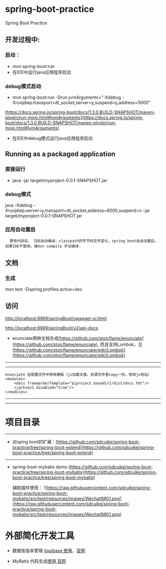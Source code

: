 # spring-boot-practice


Spring Boot Practice


## 开发过程中:
###  启动：
- mvn spring-boot:run
- 在IDE中运行java应用程序启动

### debug模式启动
- mvn spring-boot:run -Drun.jvmArguments="-Xdebug -Xrunjdwp:transport=dt_socket,server=y,suspend=y,address=5005"

[https://docs.spring.io/spring-boot/docs/1.3.0.BUILD-SNAPSHOT/maven-plugin/run-mojo.html#jvmArguments](https://docs.spring.io/spring-boot/docs/1.3.0.BUILD-SNAPSHOT/maven-plugin/run-mojo.html#jvmArguments)
- 在IDE中debug模式运行java应用程序启动


## Running as a packaged application
### 直接运行
- java -jar target/myproject-0.0.1-SNAPSHOT.jar

### debug模式
 java -Xdebug -Xrunjdwp:server=y,transport=dt_socket,address=8000,suspend=n -jar target/myproject-0.0.1-SNAPSHOT.jar
 
 
### 应用自动重启
      更改代码后， IDE自动编译，classpath的字节码文件变化，spring boot会自动重启，如果IDE不管用，请mvn compile 手动编译.
           
## 文档
### 生成

mvn test -Dspring.profiles.active=doc

## 访问
[http://localhost:8989/springBoot/swagger-ui.html](http://localhost:8989/springBoot/swagger-ui.html)

[http://localhost:8989/springBoot/v2/api-docs](http://localhost:8989/springBoot/v2/api-docs)


- enunciate两种文档生成[https://github.com/stoicflame/enunciate](https://github.com/stoicflame/enunciate),
  而且支持Lombok，见[https://github.com/stoicflame/enunciate/wiki/Lombok](https://github.com/stoicflame/enunciate/wiki/Lombok)
--------------------------
--------------------------
```
enunciate 在配置文件中修改模板（js加载太慢，到源文件里copy一份，修改js地址）
<modules>
    <docs freemarkerTemplate="${project.basedir}/dist/docs.fmt"/>
    <jackson1 disabled="true"/>
</modules>

```
--------------------------
--------------------------



# 项目目录
--------------------------

- 对sping boot的扩展：[https://github.com/sdcuike/spring-boot-practice/tree/spring-boot-extend](https://github.com/sdcuike/spring-boot-practice/tree/spring-boot-extend)

--------------------------

- spring-boot-mybatis demo [https://github.com/sdcuike/spring-boot-practice/tree/spring-boot-mybatis](https://github.com/sdcuike/spring-boot-practice/tree/spring-boot-mybatis)
 
  辅助插件使用：
 ![https://raw.githubusercontent.com/sdcuike/spring-boot-practice/spring-boot-mybatis/src/test/resources/images/WechatIMG1.png](https://raw.githubusercontent.com/sdcuike/spring-boot-practice/spring-boot-mybatis/src/test/resources/images/WechatIMG1.png)

# 外部简化开发工具

- 数据库版本管理 [liquibase 使用](https://github.com/sdcuike/liquibase-demo)，[官网](http://www.liquibase.org)

- MyBatis 代码生成[使用](https://github.com/sdcuike/mybatis-generator-core-1.3.5-demo),[官网](http://www.mybatis.org/generator/)
